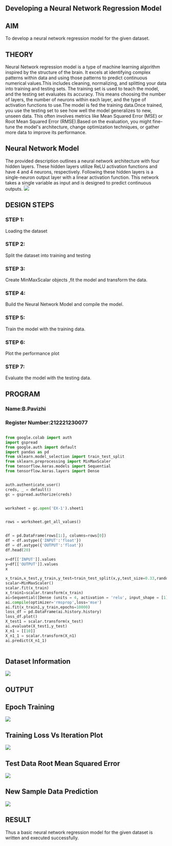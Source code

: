 ## Developing a Neural Network Regression Model

## AIM

To develop a neural network regression model for the given dataset.

## THEORY

Neural Network regression model is a type of machine learning algorithm inspired by the structure of the brain. It excels at identifying complex patterns within data and using those patterns to predict continuous numerical values.This includes cleaning, normalizing, and splitting your data into training and testing sets. The training set is used to teach the model, and the testing set evaluates its accuracy. This means choosing the number of layers, the number of neurons within each layer, and the type of activation functions to use.The model is fed the training data.Once trained, you use the testing set to see how well the model generalizes to new, unseen data. This often involves metrics like Mean Squared Error (MSE) or Root Mean Squared Error (RMSE).Based on the evaluation, you might fine-tune the model's architecture, change optimization techniques, or gather more data to improve its performance.

## Neural Network Model

The provided description outlines a neural network architecture with four hidden layers. These hidden layers utilize ReLU activation functions and have 4 and 4 neurons, respectively. Following these hidden layers is a single-neuron output layer with a linear activation function. This network takes a single variable as input and is designed to predict continuous outputs.
![](./d.png)
## DESIGN STEPS

### STEP 1:

Loading the dataset

### STEP 2:

Split the dataset into training and testing

### STEP 3:

Create MinMaxScalar objects ,fit the model and transform the data.

### STEP 4:

Build the Neural Network Model and compile the model.

### STEP 5:

Train the model with the training data.

### STEP 6:

Plot the performance plot

### STEP 7:

Evaluate the model with the testing data.

## PROGRAM
### Name:B.Pavizhi
### Register Number:212221230077
```python

from google.colab import auth
import gspread
from google.auth import default
import pandas as pd
from sklearn.model_selection import train_test_split
from sklearn.preprocessing import MinMaxScaler
from tensorflow.keras.models import Sequential
from tensorflow.keras.layers import Dense


auth.authenticate_user()
creds, _ = default()
gc = gspread.authorize(creds)


worksheet = gc.open('EX-1').sheet1


rows = worksheet.get_all_values()


df = pd.DataFrame(rows[1:], columns=rows[0])
df = df.astype({'INPUT':'float'})
df = df.astype({'OUTPUT':'float'})
df.head(20)

x=df[['INPUT']].values
y=df[['OUTPUT']].values
x
  
x_train,x_test,y_train,y_test=train_test_split(x,y,test_size=0.33,random_state=33)
scalar=MinMaxScaler()
scalar.fit(x_train)
x_train1=scalar.transform(x_train)
ai=Sequential([Dense (units = 4, activation = 'relu', input_shape = [1]), Dense (units = 4, activation = 'relu'),Dense (units = 1)])
ai.compile(optimizer='rmsprop',loss='mse')
ai.fit(x_train1,y_train,epochs=10000)
loss_df = pd.DataFrame(ai.history.history)
loss_df.plot()
X_test1 = scalar.transform(x_test)
ai.evaluate(X_test1,y_test)
X_n1 = [[10]]
X_n1_1 = scalar.transform(X_n1)
ai.predict(X_n1_1)
 
```
## Dataset Information
![](./1.png)

## OUTPUT
## Epoch Training
![](./2.png)
## Training Loss Vs Iteration Plot
![](./3.png)

## Test Data Root Mean Squared Error
![](./4.png)


## New Sample Data Prediction
![](./5.png)


## RESULT
Thus a basic neural network regression model for the given dataset is written and executed successfully.
